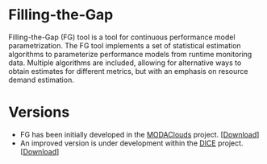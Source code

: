 # Filling-the-Gap

Filling-the-Gap (FG) tool is a tool for continuous performance model parametrization. The FG tool implements a set of statistical estimation algorithms to parameterize performance models from runtime monitoring data. Multiple algorithms are included, allowing for alternative ways to obtain estimates for different metrics, but with an emphasis on resource demand estimation. 

# Versions
* FG has been initially developed in the [MODAClouds](http://www.modaclouds.eu) project. [[Download](projects/modaclouds)]
* An improved version is under development within the [DICE](http://www.dice-h2020.eu) project. [[Download](https://github.com/dice-project/DICE-Enhancement-FG)]
